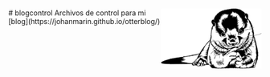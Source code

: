 # <a href= "https://johanmarin.github.io/otterblog/"> 
<img src="https://github.com/johanmarin/Images/blob/master/Animal%20Otter%20rf5t.png" align="right" height="120" />
</a>
# blogcontrol
Archivos de control para mi [blog](https://johanmarin.github.io/otterblog/)
